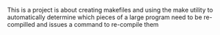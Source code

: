 This is a project is about creating makefiles and using the make utility to automatically determine which pieces of a large program need to be re-compilled and issues a command to re-compile them
